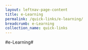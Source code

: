 ```yaml
---
layout: leftnav-page-content
title: e-Learning
permalink: /quick-links/e-learning/
breadcrumb: e-Learning
collection_name: quick-links
---
```

#e-Learning#
